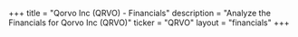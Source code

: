 +++
title = "Qorvo Inc (QRVO) - Financials"
description = "Analyze the Financials for Qorvo Inc (QRVO)"
ticker = "QRVO"
layout = "financials"
+++

